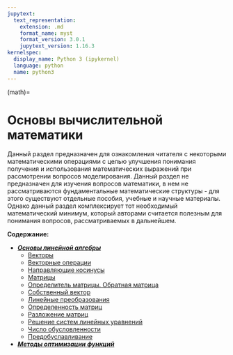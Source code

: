 ```yaml
---
jupytext:
  text_representation:
    extension: .md
    format_name: myst
    format_version: 3.0.1
    jupytext_version: 1.16.3
kernelspec:
  display_name: Python 3 (ipykernel)
  language: python
  name: python3
---
```


(math)=
# Основы вычислительной математики
Данный раздел предназначен для ознакомления читателя с некоторыми математическими операциями с целью улучшения понимания получения и использования математических выражений при рассмотрении вопросов моделирования. Данный раздел не предназначен для изучения вопросов математики, в нем не рассматриваются фундаментальные математические структуры - для этого существуют отдельные пособия, учебные и научные материалы. Однако данный раздел комплексирует тот необходимый математический минимум, который авторами считается полезным для понимания вопросов, рассматриваемых в дальнейшем.

**Содержание:**
* ***[Основы линейной алгебры](./0-LAB/LAB-0-Introduction.md)***
    * [Векторы](./0-LAB/LAB-1-Vectors.md)
    * [Векторные операции](./0-LAB/LAB-2-VectorOperations.md)
    * [Направляющие косинусы](./0-LAB/LAB-3-RotationAngles.md)
    * [Матрицы](./0-LAB/LAB-4-Matrices.md)
    * [Определитель матрицы. Обратная матрица](./0-LAB/LAB-5-Determinant-InverseMatrix.md)
    * [Собственный вектор](./0-LAB/LAB-6-Eigenvalues-Eigenvectors.md)
    * [Линейные преобразования](./0-LAB/LAB-7-LinearTransformations.md)
    * [Определенность матриц](./0-LAB/LAB-8-MatrixDefiniteness.md)
    * [Разложение матриц](./0-LAB/LAB-9-Decomposition.md)
    * [Решение систем линейных уравнений](./0-LAB/LAB-10-LinearSystems.md)
    * [Число обусловленности](./0-LAB/LAB-11-ConditionNumber.md)
    * [Предобуславливание](./0-LAB/LAB-12-Preconditioner.md)
* ***[Методы оптимизации функций](./1-OM/OM-0-Introduction.md)***

